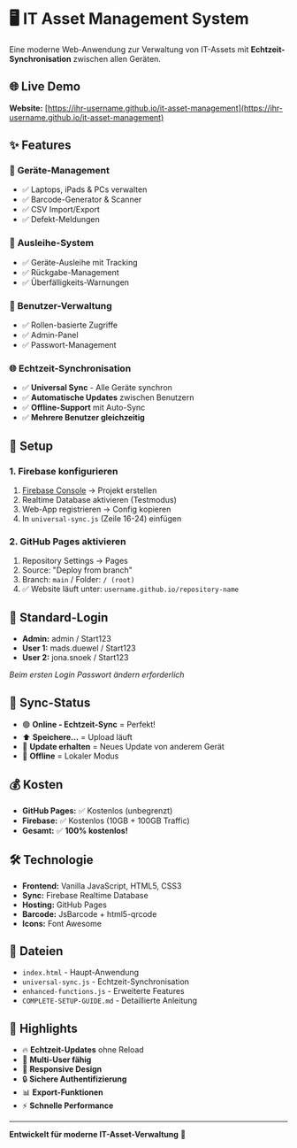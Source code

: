 # 🖥️ IT Asset Management System

Eine moderne Web-Anwendung zur Verwaltung von IT-Assets mit **Echtzeit-Synchronisation** zwischen allen Geräten.

## 🌐 Live Demo
**Website:** [https://ihr-username.github.io/it-asset-management](https://ihr-username.github.io/it-asset-management)

## ✨ Features

### 📱 **Geräte-Management**
- ✅ Laptops, iPads & PCs verwalten
- ✅ Barcode-Generator & Scanner
- ✅ CSV Import/Export
- ✅ Defekt-Meldungen

### 🔄 **Ausleihe-System** 
- ✅ Geräte-Ausleihe mit Tracking
- ✅ Rückgabe-Management  
- ✅ Überfälligkeits-Warnungen

### 👥 **Benutzer-Verwaltung**
- ✅ Rollen-basierte Zugriffe
- ✅ Admin-Panel
- ✅ Passwort-Management

### 🌐 **Echtzeit-Synchronisation**
- ✅ **Universal Sync** - Alle Geräte synchron
- ✅ **Automatische Updates** zwischen Benutzern
- ✅ **Offline-Support** mit Auto-Sync
- ✅ **Mehrere Benutzer gleichzeitig**

## 🚀 Setup

### 1. Firebase konfigurieren
1. [Firebase Console](https://console.firebase.google.com) → Projekt erstellen
2. Realtime Database aktivieren (Testmodus)
3. Web-App registrieren → Config kopieren
4. In `universal-sync.js` (Zeile 16-24) einfügen

### 2. GitHub Pages aktivieren
1. Repository Settings → Pages
2. Source: "Deploy from branch" 
3. Branch: `main` / Folder: `/ (root)`
4. ✅ Website läuft unter: `username.github.io/repository-name`

## 👥 Standard-Login
- **Admin:** admin / Start123
- **User 1:** mads.duewel / Start123  
- **User 2:** jona.snoek / Start123

*Beim ersten Login Passwort ändern erforderlich*

## 🔄 Sync-Status
- 🟢 **Online - Echtzeit-Sync** = Perfekt!
- ⬆️ **Speichere...** = Upload läuft
- 🔄 **Update erhalten** = Neues Update von anderem Gerät
- 📱 **Offline** = Lokaler Modus

## 💰 Kosten
- **GitHub Pages:** ✅ Kostenlos (unbegrenzt)
- **Firebase:** ✅ Kostenlos (10GB + 100GB Traffic)
- **Gesamt:** ✅ **100% kostenlos!**

## 🛠️ Technologie
- **Frontend:** Vanilla JavaScript, HTML5, CSS3
- **Sync:** Firebase Realtime Database
- **Hosting:** GitHub Pages
- **Barcode:** JsBarcode + html5-qrcode
- **Icons:** Font Awesome

## 📁 Dateien
- `index.html` - Haupt-Anwendung
- `universal-sync.js` - Echtzeit-Synchronisation
- `enhanced-functions.js` - Erweiterte Features
- `COMPLETE-SETUP-GUIDE.md` - Detaillierte Anleitung

## 🌟 Highlights
- 🔥 **Echtzeit-Updates** ohne Reload
- 👥 **Multi-User fähig** 
- 📱 **Responsive Design**
- 🔒 **Sichere Authentifizierung**
- 📊 **Export-Funktionen**
- ⚡ **Schnelle Performance**

---

**Entwickelt für moderne IT-Asset-Verwaltung** 🚀